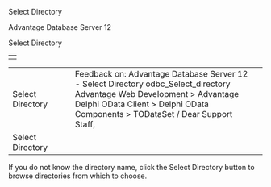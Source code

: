 Select Directory




Advantage Database Server 12  

Select Directory

|  |
| --- |
|  |

|  |  |  |  |  |
| --- | --- | --- | --- | --- |
| Select Directory |  |  | Feedback on: Advantage Database Server 12 - Select Directory odbc\_Select\_directory Advantage Web Development > Advantage Delphi OData Client > Delphi OData Components > TODataSet / Dear Support Staff, |  |
| Select Directory |  |  |  |  |

If you do not know the directory name, click the Select Directory button to browse directories from which to choose.